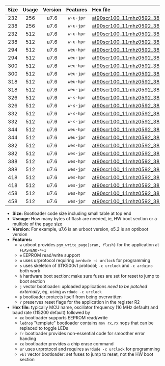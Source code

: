 |Size|Usage|Version|Features|Hex file|
|:-:|:-:|:-:|:-:|:--|
|232|256|u7.6|`w-u-jpr`|[at90scr100_11mhz0592_38400bps_ur_vbl.hex](https://raw.githubusercontent.com/stefanrueger/urboot/main//at90scr100_11mhz0592_38400bps_ur_vbl.hex)|
|238|256|u7.6|`w-u-jpr`|[at90scr100_11mhz0592_38400bps_lednop_ur_vbl.hex](https://raw.githubusercontent.com/stefanrueger/urboot/main//at90scr100_11mhz0592_38400bps_lednop_ur_vbl.hex)|
|232|512|u7.6|`w-u-hpr`|[at90scr100_11mhz0592_38400bps_ur.hex](https://raw.githubusercontent.com/stefanrueger/urboot/main//at90scr100_11mhz0592_38400bps_ur.hex)|
|238|512|u7.6|`w-u-hpr`|[at90scr100_11mhz0592_38400bps_lednop_ur.hex](https://raw.githubusercontent.com/stefanrueger/urboot/main//at90scr100_11mhz0592_38400bps_lednop_ur.hex)|
|294|512|u7.6|`weu-hpr`|[at90scr100_11mhz0592_38400bps_ee_ur.hex](https://raw.githubusercontent.com/stefanrueger/urboot/main//at90scr100_11mhz0592_38400bps_ee_ur.hex)|
|294|512|u7.6|`weu-jpr`|[at90scr100_11mhz0592_38400bps_ee_ur_vbl.hex](https://raw.githubusercontent.com/stefanrueger/urboot/main//at90scr100_11mhz0592_38400bps_ee_ur_vbl.hex)|
|300|512|u7.6|`weu-hpr`|[at90scr100_11mhz0592_38400bps_ee_lednop_ur.hex](https://raw.githubusercontent.com/stefanrueger/urboot/main//at90scr100_11mhz0592_38400bps_ee_lednop_ur.hex)|
|300|512|u7.6|`weu-jpr`|[at90scr100_11mhz0592_38400bps_ee_lednop_ur_vbl.hex](https://raw.githubusercontent.com/stefanrueger/urboot/main//at90scr100_11mhz0592_38400bps_ee_lednop_ur_vbl.hex)|
|318|512|u7.6|`weu-hpr`|[at90scr100_11mhz0592_38400bps_ee_lednop_fr_ur.hex](https://raw.githubusercontent.com/stefanrueger/urboot/main//at90scr100_11mhz0592_38400bps_ee_lednop_fr_ur.hex)|
|318|512|u7.6|`weu-jpr`|[at90scr100_11mhz0592_38400bps_ee_lednop_fr_ur_vbl.hex](https://raw.githubusercontent.com/stefanrueger/urboot/main//at90scr100_11mhz0592_38400bps_ee_lednop_fr_ur_vbl.hex)|
|326|512|u7.6|`w-s-hpr`|[at90scr100_11mhz0592_38400bps.hex](https://raw.githubusercontent.com/stefanrueger/urboot/main//at90scr100_11mhz0592_38400bps.hex)|
|326|512|u7.6|`w-s-jpr`|[at90scr100_11mhz0592_38400bps_vbl.hex](https://raw.githubusercontent.com/stefanrueger/urboot/main//at90scr100_11mhz0592_38400bps_vbl.hex)|
|332|512|u7.6|`w-s-hpr`|[at90scr100_11mhz0592_38400bps_lednop.hex](https://raw.githubusercontent.com/stefanrueger/urboot/main//at90scr100_11mhz0592_38400bps_lednop.hex)|
|332|512|u7.6|`w-s-jpr`|[at90scr100_11mhz0592_38400bps_lednop_vbl.hex](https://raw.githubusercontent.com/stefanrueger/urboot/main//at90scr100_11mhz0592_38400bps_lednop_vbl.hex)|
|344|512|u7.6|`weu-hpr`|[at90scr100_11mhz0592_38400bps_ee_lednop_fr_ce_ur.hex](https://raw.githubusercontent.com/stefanrueger/urboot/main//at90scr100_11mhz0592_38400bps_ee_lednop_fr_ce_ur.hex)|
|344|512|u7.6|`weu-jpr`|[at90scr100_11mhz0592_38400bps_ee_lednop_fr_ce_ur_vbl.hex](https://raw.githubusercontent.com/stefanrueger/urboot/main//at90scr100_11mhz0592_38400bps_ee_lednop_fr_ce_ur_vbl.hex)|
|382|512|u7.6|`wes-hpr`|[at90scr100_11mhz0592_38400bps_ee.hex](https://raw.githubusercontent.com/stefanrueger/urboot/main//at90scr100_11mhz0592_38400bps_ee.hex)|
|382|512|u7.6|`wes-jpr`|[at90scr100_11mhz0592_38400bps_ee_vbl.hex](https://raw.githubusercontent.com/stefanrueger/urboot/main//at90scr100_11mhz0592_38400bps_ee_vbl.hex)|
|388|512|u7.6|`wes-hpr`|[at90scr100_11mhz0592_38400bps_ee_lednop.hex](https://raw.githubusercontent.com/stefanrueger/urboot/main//at90scr100_11mhz0592_38400bps_ee_lednop.hex)|
|388|512|u7.6|`wes-jpr`|[at90scr100_11mhz0592_38400bps_ee_lednop_vbl.hex](https://raw.githubusercontent.com/stefanrueger/urboot/main//at90scr100_11mhz0592_38400bps_ee_lednop_vbl.hex)|
|418|512|u7.6|`wes-hpr`|[at90scr100_11mhz0592_38400bps_ee_lednop_fr.hex](https://raw.githubusercontent.com/stefanrueger/urboot/main//at90scr100_11mhz0592_38400bps_ee_lednop_fr.hex)|
|418|512|u7.6|`wes-jpr`|[at90scr100_11mhz0592_38400bps_ee_lednop_fr_vbl.hex](https://raw.githubusercontent.com/stefanrueger/urboot/main//at90scr100_11mhz0592_38400bps_ee_lednop_fr_vbl.hex)|
|458|512|u7.6|`wes-hpr`|[at90scr100_11mhz0592_38400bps_ee_lednop_fr_ce.hex](https://raw.githubusercontent.com/stefanrueger/urboot/main//at90scr100_11mhz0592_38400bps_ee_lednop_fr_ce.hex)|
|458|512|u7.6|`wes-jpr`|[at90scr100_11mhz0592_38400bps_ee_lednop_fr_ce_vbl.hex](https://raw.githubusercontent.com/stefanrueger/urboot/main//at90scr100_11mhz0592_38400bps_ee_lednop_fr_ce_vbl.hex)|

- **Size:** Bootloader code size including small table at top end
- **Useage:** How many bytes of flash are needed, ie, HW boot section or a multiple of the page size
- **Version:** For example, u7.6 is an urboot version, o5.2 is an optiboot version
- **Features:**
  + `w` urboot provides `pgm_write_page(sram, flash)` for the application at `FLASHEND-4+1`
  + `e` EEPROM read/write support
  + `u` uses urprotocol requiring `avrdude -c urclock` for programming
  + `s` uses skeleton of STK500v1 protocol; `-c urclock` and `-c arduino` both work
  + `h` hardware boot section: make sure fuses are set for reset to jump to boot section
  + `j` vector bootloader: uploaded applications *need to be patched externally*, eg, using `avrdude -c urclock`
  + `p` bootloader protects itself from being overwritten
  + `r` preserves reset flags for the application in the register R2
- **Hex file:** typically MCU name, oscillator frequency (16 MHz default) and baud rate (115200 default) followed by
  + `ee` bootloader supports EEPROM read/write
  + `lednop` "template" bootloader contains `mov rx,rx` nops that can be replaced to toggle LEDs
  + `fr` bootloader provides non-essential code for smoother error handing
  + `ce` bootloader provides a chip erase command
  + `ur` uses urprotocol and requires `avrdude -c urclock` for programming
  + `vbl` vector bootloader: set fuses to jump to reset, not the HW boot section
